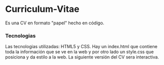 # Curriculum-Vitae
Es una CV en formato "papel" hecho en código.

### Tecnologias

Las tecnologias utilizadas: HTML5 y CSS. 
Hay un index.html que contiene toda la información que se ve en la web y por otro lado un style.css que posiciona y da estilo a la web.
La siguiente versión del CV sera interactiva.


